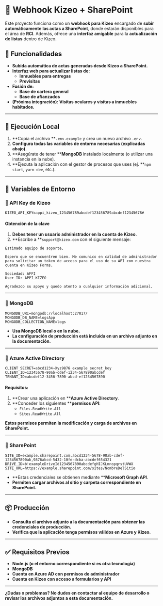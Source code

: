
# 📄 Webhook Kizeo + SharePoint

Este proyecto funciona como un **webhook para Kizeo** encargado de **subir automáticamente las actas a SharePoint**, donde estarán disponibles para el área de **RCI**. Además, ofrece una **interfaz amigable** para la **actualización de listas** dentro de Kizeo.

## 🎯 Funcionalidades

* **Subida automática de actas generadas desde Kizeo a SharePoint.**
* **Interfaz web para actualizar listas de:**
  * **Inmuebles para entregas**
  * **Previsitas**
* **Fusión de:**
  * **Base de cartera general**
  * **Base de afianzados**
* **(Próxima integración): Visitas oculares y visitas a inmuebles habitados.**

---

## 🚀 Ejecución Local

1. **Copia el archivo **`.env.example` y crea un nuevo archivo `.env`.
2. **Configura todas las variables de entorno necesarias (explicadas abajo).**
3. **Asegúrate de tener ****MongoDB** instalado localmente (o utilizar una instancia en la nube).
4. **Ejecuta la aplicación con el gestor de procesos que uses (ej. **`npm start`, `yarn dev`, etc.).

---

## 🔐 Variables de Entorno

### 🔸 API Key de Kizeo

```
KIZEO_API_KEY=appi_kizeo_123456789abcdef123456789abcdef12345678#
```

#### Obtención de la clave

1. **Debes tener un usuario administrador en la cuenta de Kizeo.**
2. **Escribe a **`support@kizeo.com` con el siguiente mensaje:

```
Estimado equipo de soporte,

Espero que se encuentren bien. Me comunico en calidad de administrador para solicitar un token de acceso para el uso de su API con nuestra cuenta en Kizeo Forms.

Sociedad: AFFI  
User ID: APPI_KIZEO

Agradezco su apoyo y quedo atento a cualquier información adicional.
```

---

### 🔸 MongoDB

```
MONGODB_URI=mongodb://localhost:27017/
MONGODB_DB_NAME=logsApp
MONGODB_COLLECTION_NAME=logs
```

* **Usa MongoDB local o en la nube.**
* **La configuración de producción está incluida en un archivo adjunto en la documentación.**

---

### 🔸 Azure Active Directory

```
CLIENT_SECRET=abcd1234~Xyz9876_example_secret_key
CLIENT_ID=12345678-90ab-cdef-1234-567890abcdef
TENANT_ID=abcdef12-3456-7890-abcd-ef1234567890
```

#### Requisitos:

1. **Crear una aplicación en ****Azure Active Directory**.
2. **Conceder los siguientes ****permisos API**:
   * `Files.ReadWrite.All`
   * `Sites.ReadWrite.All`

**Estos permisos permiten la modificación y carga de archivos en SharePoint.**

---

### 🔸 SharePoint

```
SITE_ID=example.sharepoint.com,abcd1234-5678-90ab-cdef-1234567890ab,9876abcd-5432-10fe-dcba-abcdef654321
DRIVE_ID=b!exampleDriveId1234567890abcdefgHIJKLmnopqrstUVWX
SITE_URL=https://example.sharepoint.com/sites/NombreDelSitio
```

* **Estas credenciales se obtienen mediante ****Microsoft Graph API**.
* **Permiten cargar archivos al sitio y carpeta correspondiente en SharePoint.**

---

## 📦 Producción

* **Consulta el archivo adjunto a la documentación para obtener las credenciales de producción.**
* **Verifica que la aplicación tenga permisos válidos en Azure y Kizeo.**

---

## ✅ Requisitos Previos

* **Node.js (o el entorno correspondiente si es otra tecnología)**
* **MongoDB**
* **Cuenta en Azure AD con permisos de administrador**
* **Cuenta en Kizeo con acceso a formularios y API**

---

**¿Dudas o problemas? No dudes en contactar al equipo de desarrollo o revisar los archivos adjuntos a esta documentación.**
